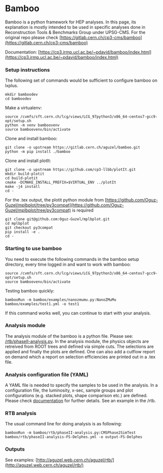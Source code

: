 # Bamboo

Bamboo is a python framework for HEP analyses. In this page, its explanation is mostly intended to be used in specific analyses done in Reconstruction Tools & Benchmarks Group under UPSG-CMS. For the original repo please check [https://gitlab.cern.ch/cp3-cms/bamboo](https://gitlab.cern.ch/cp3-cms/bamboo)

Documentation: [https://cp3.irmp.ucl.ac.be/~pdavid/bamboo/index.html](https://cp3.irmp.ucl.ac.be/~pdavid/bamboo/index.html)

### Setup instructions

The following set of commands would be sufficient to configure bamboo on lxplus.

```
mkdir bamboodev
cd bamboodev
```

Make a virtualenv:

```
source /cvmfs/sft.cern.ch/lcg/views/LCG_97python3/x86_64-centos7-gcc9-opt/setup.sh
python -m venv bamboovenv
source bamboovenv/bin/activate
```

Clone and install bamboo:

```
git clone -o upstream https://gitlab.cern.ch/aguzel/bamboo.git
python -m pip install ./bamboo
```

Clone and install plotIt:

```
git clone -o upstream https://github.com/cp3-llbb/plotIt.git
mkdir build-plotit
cd build-plotit
cmake -DCMAKE_INSTALL_PREFIX=$VIRTUAL_ENV ../plotIt
make -j4 install
cd -
```

For the .tex output, the plotit python module from [https://github.com/Oguz-Guzel/mplbplot/tree/py3compat](https://github.com/Oguz-Guzel/mplbplot/tree/py3compat) is required
```
git clone git@github.com:Oguz-Guzel/mplbplot.git
cd mplbplot
git checkout py3compat
pip install -e .
cd -
```

### Starting to use bamboo

You need to execute the following commands in the bamboo setup directory, every time logged in and want to work with bamboo:

```
source /cvmfs/sft.cern.ch/lcg/views/LCG_97python3/x86_64-centos7-gcc9-opt/setup.sh
source bamboovenv/bin/activate
```

Testing bamboo quickly:

```
bambooRun -m bamboo/examples/nanozmumu.py:NanoZMuMu bamboo/examples/test1.yml -o test1
```

If this command works well, you can continue to start with your analysis.

### Analysis module

The analysis module of the bamboo is a python file. Please see: [/rtb/phaseII-analysis.py](https://gitlab.cern.ch/aguzel/bamboo/-/blob/master/rtb/phaseII-analysis.py).
In the analysis module, the physics objects are retreived from ROOT trees and defined via simple cuts. The selections are applied and finally the plots are defined. One can also add a cutflow report on demand which a report on selection efficiencies are printed out in a .tex file. 

### Analysis configuration file (YAML)

A YAML file is needed to specify the samples to be used in the analysis. In a configuration file, the luminosity, x-sec, sample groups and plot configurations (e.g. stacked plots, shape comparison etc.) are defined. Please check [documentation](https://cp3.irmp.ucl.ac.be/~pdavid/bamboo/index.html) for further details. See an example in the /rtb.

### RTB analysis

The usual command line for doing analysis is as following:

```
bambooRun -m bamboo/rtb/phaseII-analysis.py:CMSPhase2SimTest bamboo/rtb/phaseII-analysis-FS-Delphes.yml -o output-FS-Delphes
```

### Outputs


See examples: [http://aguzel.web.cern.ch/aguzel/rtb/](http://aguzel.web.cern.ch/aguzel/rtb/)